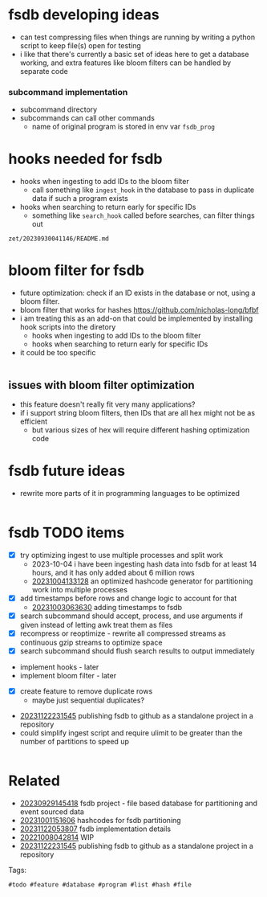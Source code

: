 # fsdb developing ideas

- can test compressing files when things are running by writing a python script to keep file(s) open for testing
- i like that there's currently a basic set of ideas here to get a database working, and extra features like bloom filters can be handled by separate code

### subcommand implementation
- subcommand directory
- subcommands can call other commands
  - name of original program is stored in env var `fsdb_prog`

# hooks needed for fsdb

- hooks when ingesting to add IDs to the bloom filter
  - call something like `ingest_hook` in the database to pass in duplicate data if such a program exists
- hooks when searching to return early for specific IDs
  - something like `search_hook` called before searches, can filter things out

` zet/20230930041146/README.md `

# bloom filter for fsdb

- future optimization: check if an ID exists in the database or not, using a bloom filter.
- bloom filter that works for hashes https://github.com/nicholas-long/bfbf
- i am treating this as an add-on that could be implemented by installing hook scripts into the diretory
  - hooks when ingesting to add IDs to the bloom filter
  - hooks when searching to return early for specific IDs
- it could be too specific

```
```

## issues with bloom filter optimization
- this feature doesn't really fit very many applications?
- if i support string bloom filters, then IDs that are all hex might not be as efficient
  - but various sizes of hex will require different hashing optimization code


# fsdb future ideas

- rewrite more parts of it in programming languages to be optimized

```
```


# fsdb TODO items

- [x] try optimizing ingest to use multiple processes and split work
  - 2023-10-04 i have been ingesting hash data into fsdb for at least 14 hours, and it has only added about 6 million rows
  - [20231004133128](/zet/20231004133128/README.md) an optimized hashcode generator for partitioning work into multiple processes
- [x] add timestamps before rows and change logic to account for that
  - [20231003063630](/zet/20231003063630/README.md) adding timestamps to fsdb
- [x] search subcommand should accept, process, and use arguments if given instead of letting awk treat them as files
- [x] recompress or reoptimize - rewrite all compressed streams as continuous gzip streams to optimize space
- [x] search subcommand should flush search results to output immediately
- implement hooks - later
- implement bloom filter - later
- [x] create feature to remove duplicate rows
  - maybe just sequential duplicates?
- [20231122231545](/zet/20231122231545/README.md) publishing fsdb to github as a standalone project in a repository
- could simplify ingest script and require ulimit to be greater than the number of partitions to speed up

```
```


# Related

- [20230929145418](/zet/20230929145418/README.md) fsdb project - file based database for partitioning and event sourced data
- [20231001151606](/zet/20231001151606/README.md) hashcodes for fsdb partitioning
- [20231122053807](/zet/20231122053807/README.md) fsdb implementation details
- [20221008042814](/zet/20221008042814/README.md) WIP
- [20231122231545](/zet/20231122231545/README.md) publishing fsdb to github as a standalone project in a repository

Tags:

    #todo #feature #database #program #list #hash #file
